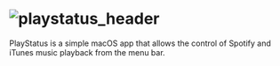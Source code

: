# ![playstatus_header](https://user-images.githubusercontent.com/45484873/56880861-09cb3980-6a67-11e9-9d45-037a9165b212.png)
PlayStatus is a simple macOS app that allows the control of Spotify and iTunes music playback from the menu bar.
